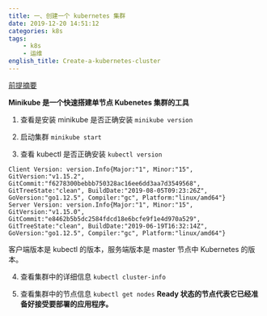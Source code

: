 ```yaml
---
title: 一、创建一个 kubernetes 集群
date: 2019-12-20 14:51:12
categories: k8s
tags:
    - k8s
    - 运维
english_title: Create-a-kubernetes-cluster
---
```

[前提摘要](https://kubernetes.io/docs/tutorials/kubernetes-basics/create-cluster/cluster-intro/)

**Minikube 是一个快速搭建单节点 Kubenetes 集群的工具**

1. 查看是安装 minikube 是否正确安装
`minikube version`

2. 启动集群
`minikube start`

3. 查看 kubectl 是否正确安装
`kubectl version`

```
Client Version: version.Info{Major:"1", Minor:"15", GitVersion:"v1.15.2", GitCommit:"f6278300bebbb750328ac16ee6dd3aa7d3549568", GitTreeState:"clean", BuildDate:"2019-08-05T09:23:26Z", GoVersion:"go1.12.5", Compiler:"gc", Platform:"linux/amd64"}
Server Version: version.Info{Major:"1", Minor:"15", GitVersion:"v1.15.0", GitCommit:"e8462b5b5dc2584fdcd18e6bcfe9f1e4d970a529", GitTreeState:"clean", BuildDate:"2019-06-19T16:32:14Z", GoVersion:"go1.12.5", Compiler:"gc", Platform:"linux/amd64"}
```

客户端版本是 kubectl 的版本，服务端版本是 master 节点中 Kubernetes 的版本。

4. 查看集群中的详细信息
`kubectl cluster-info`

5. 查看集群中的节点信息
`kubectl get nodes`
**Ready 状态的节点代表它已经准备好接受要部署的应用程序。**
